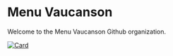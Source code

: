 # Menu Vaucanson
Welcome to the Menu Vaucanson Github organization.

[![Card](https://github-readme-stats.vercel.app/api/pin/?username=MenuVaucanson&repo=Mobile)](https://github.com/MenuVaucanson/Mobile)
